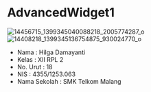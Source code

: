# AdvancedWidget1

![14456715_1399345040088218_2005774287_o](https://cloud.githubusercontent.com/assets/22041608/18748915/b6e984aa-80fe-11e6-9ae9-c53947d1f17e.png)
![14408218_1399345136754875_930024770_o](https://cloud.githubusercontent.com/assets/22041608/18748918/bdbe6bc4-80fe-11e6-917a-9b538d39b272.png)
- Nama 		     : Hilga Damayanti 
- Kelas		     : XII RPL 2
- No. Urut     : 18 
- NIS          : 4355/1253.063
- Nama Sekolah : SMK Telkom Malang
